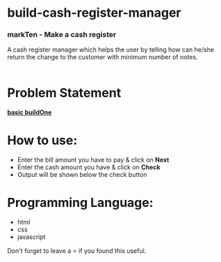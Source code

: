 # build-cash-register-manager
### markTen - Make a cash register
A cash register manager which helps the user by telling how can he/she return the change to the customer with minimum number of notes.
<br/>
<br/>

# Problem Statement
#### [**basic buildOne**](https://github.com/neogcamp/build/blob/main/basics/cash-register-manager.md)

# How to use:
 - Enter the bill amount you have to pay & click on **Next**
 - Enter the cash amount you have & click on **Check**
 - Output will be shown below the check button

# Programming Language:
 - html
 - css 
 - javascript 

Don't forget to leave a ⭐ if you found this useful.

